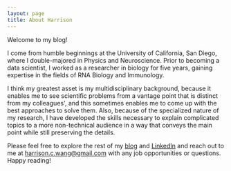 ```yaml
---
layout: page
title: About Harrison
---
```


Welcome to my blog!

I come from humble beginnings at the University of California, San Diego, where I double-majored in Physics and Neuroscience. Prior to becoming a data scientist, I worked as a researcher in biology for five years, gaining expertise in the fields of RNA Biology and Immunology.

I think my greatest asset is my multidisciplinary background, because it enables me to see scientific problems from a vantage point that is distinct from my colleagues', and this sometimes enables me to come up with the best approaches to solve them. Also, because of the specialized nature of my research, I have developed the skills necessary to explain complicated topics to a more non-technical audience in a way that conveys the main point while still preserving the details.

Please feel free to explore the rest of my [blog](https://harrisonized.github.io/archive) and [LinkedIn](https://www.linkedin.com/in/harrisonized) and reach out to me at harrison.c.wang@gmail.com with any job opportunities or questions. Happy reading!